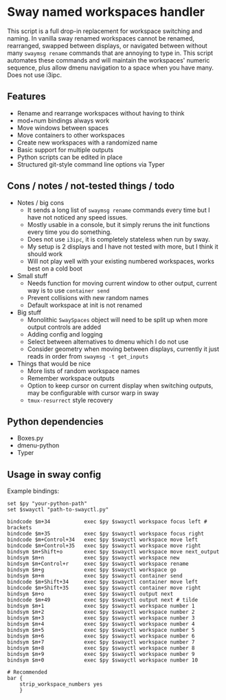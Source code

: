 # Sway named workspaces handler

This script is a full drop-in replacement for workspace switching and naming.
In vanilla sway renamed workspaces cannot be renamed, rearranged, swapped
between displays, or navigated between without many `swaymsg rename` commands
that are annoying to type in. This script automates these commands and will
maintain the workspaces' numeric sequence, plus allow dmenu navigation to a
space when you have many. Does not use i3ipc.

## Features
 - Rename and rearrange workspaces without having to think
 - mod+num bindings always work
 - Move windows between spaces
 - Move containers to other workspaces
 - Create new workspaces with a randomized name
 - Basic support for multiple outputs
 - Python scripts can be edited in place
 - Structured git-style command line options via Typer

## Cons / notes / not-tested things / todo
 - Notes / big cons
    - It sends a long list of `swaymsg rename` commands every time but I have not noticed any speed issues.
    - Mostly usable in a console, but it simply reruns the init functions every time you do something.
    - Does not use `i3ipc`, it is completely stateless when run by sway.
    - My setup is 2 displays and I have not tested with more, but I think it should work
    - Will not play well with your existing numbered workspaces, works best on a cold boot
 - Small stuff
    - Needs function for moving current window to other output, current way is to use `container send`
    - Prevent collisions with new random names
    - Default workspace at init is not renamed
 - Big stuff
    - Monolithic `SwaySpaces` object will need to be split up when more output controls are added
    - Adding config and logging
    - Select between alternatives to dmenu which I do not use
    - Consider geometry when moving between displays, currently it just reads in order from `swaymsg -t get_inputs`
 - Things that would be nice
    - More lists of random workspace names
    - Remember workspace outputs
    - Option to keep cursor on current display when switching outputs, may be configurable with cursor warp in sway
    - `tmux-resurrect` style recovery

## Python dependencies
 - Boxes.py
 - dmenu-python
 - Typer


## Usage in sway config

Example bindings:

```
set $py "your-python-path"
set $swayctl "path-to-swayctl.py"

bindcode $m+34           exec $py $swayctl workspace focus left # brackets
bindcode $m+35           exec $py $swayctl workspace focus right
bindcode $m+Control+34   exec $py $swayctl workspace move left
bindcode $m+Control+35   exec $py $swayctl workspace move right
bindsym $m+Shift+o       exec $py $swayctl workspace move next_output
bindsym $m+n             exec $py $swayctl workspace new
bindsym $m+Control+r     exec $py $swayctl workspace rename
bindsym $m+g             exec $py $swayctl workspace go
bindsym $m+m             exec $py $swayctl container send
bindcode $m+Shift+34     exec $py $swayctl container move left
bindcode $m+Shift+35     exec $py $swayctl container move right
bindsym $m+o             exec $py $swayctl output next
bindcode $m+49           exec $py $swayctl output next # tilde
bindsym $m+1             exec $py $swayctl workspace number 1
bindsym $m+2             exec $py $swayctl workspace number 2
bindsym $m+3             exec $py $swayctl workspace number 3
bindsym $m+4             exec $py $swayctl workspace number 4
bindsym $m+5             exec $py $swayctl workspace number 5
bindsym $m+6             exec $py $swayctl workspace number 6
bindsym $m+7             exec $py $swayctl workspace number 7
bindsym $m+8             exec $py $swayctl workspace number 8
bindsym $m+9             exec $py $swayctl workspace number 9
bindsym $m+0             exec $py $swayctl workspace number 10

# Recommended
bar {
    strip_workspace_numbers yes 
    }
```

